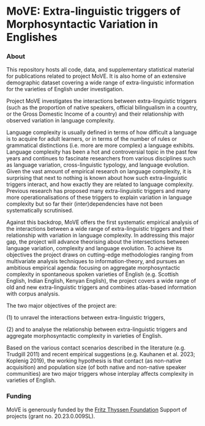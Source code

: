 # MoVE: Extra-linguistic triggers of Morphosyntactic Variation in Englishes

### About

This repository hosts all code, data, and supplementary statistical material for publications related to project MoVE. It is also home of an extensive demographic dataset covering a wide range of extra-linguistic information for the varieties of English under investigation. 

Project MoVE investigates the interactions between extra-linguistic triggers (such as the proportion of native speakers, official bilingualism in a country, or the Gross Domestic Income of a country) and their relationship with observed variation in language complexity. 

Language complexity is usually defined in terms of how difficult a language is to acquire for adult learners, or in terms of the number of rules or grammatical distinctions (i.e. more are more complex) a language exhibits. Language complexity has been a hot and controversial topic in the past few years and continues to fascinate researchers from various disciplines such as language variation, cross-linguistic typology, and language evolution. Given the vast amount of empirical research on language complexity, it is surprising that next to nothing is known about how such extra-linguistic triggers interact, and how exactly they are related to language complexity. Previous research has proposed many extra-linguistic triggers and many more operationalisations of these triggers to explain variation in language complexity but so far their (inter)dependencies have not been systematically scrutinised.

Against this backdrop, MoVE offers the first systematic empirical analysis of the interactions between a wide range of extra-linguistic triggers and their relationship with variation in language complexity. In addressing this major gap, the project will advance theorising about the intersections between language variation, complexity and language evolution. To achieve its objectives the project draws on cutting-edge methodologies ranging from multivariate analysis techniques to information-theory, and pursues an ambitious empirical agenda: focusing on aggregate morphosyntactic complexity in spontaneous spoken varieties of English (e.g. Scottish English, Indian English, Kenyan English), the project covers a wide range of old and new extra-linguistic triggers and combines atlas-based information with corpus analysis.

The two major objectives of the project are:

(1) to unravel the interactions between extra-linguistic triggers,

(2) and to  analyse the relationship between extra-linguistic triggers and aggregate morphosyntactic complexity in varieties of English.

Based on the various contact scenarios described in the literature (e.g. Trudgill 2011) and recent empirical suggestions (e.g. Kauhanen et al. 2023; Koplenig 2019), the working hypothesis is that contact (as non-native acquisition) and population size (of both native and non-native speaker communities) are two major triggers whose interplay affects complexity in varieties of English.


### Funding

MoVE is generously funded by the [Fritz Thyssen Foundation](https://www.fritz-thyssen-stiftung.de/en/) Support of projects (grant no. 20.23.0.009SL).
